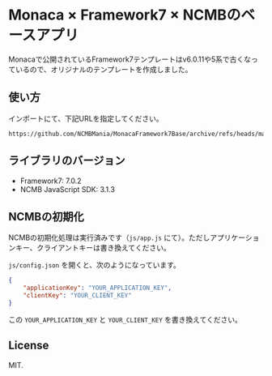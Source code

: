 # Monaca × Framework7 × NCMBのベースアプリ

Monacaで公開されているFramework7テンプレートはv6.0.11や5系で古くなっているので、オリジナルのテンプレートを作成しました。

## 使い方

インポートにて、下記URLを指定してください。

```
https://github.com/NCMBMania/MonacaFramework7Base/archive/refs/heads/main.zip
```

## ライブラリのバージョン

- Framework7: 7.0.2
- NCMB JavaScript SDK: 3.1.3

## NCMBの初期化

NCMBの初期化処理は実行済みです（`js/app.js` にて）。ただしアプリケーションキー、クライアントキーは書き換えてください。

`js/config.json` を開くと、次のようになっています。

```json
{
	"applicationKey": "YOUR_APPLICATION_KEY",
	"clientKey": "YOUR_CLIENT_KEY"
}
```

この `YOUR_APPLICATION_KEY` と `YOUR_CLIENT_KEY` を書き換えてください。

## License

MIT.
